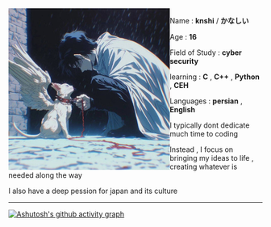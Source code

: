 <img align="left" src="pic/jow.jpg" alt="Unfortunately I didn't find the author of the pic, feel to open a pull request if found" width="320" />

 Name : **knshi** / **かなしい**

 Age : **16**

 Field of Study : **cyber security**

 learning : **C** , **C++** , **Python** , **CEH**

 Languages : **persian** , **English** 

 I typically dont dedicate much time to coding

 Instead , I focus on bringing my ideas to life , creating whatever is needed along the way

 I also have a deep pession for japan and its culture
 
<hr>

[![Ashutosh's github activity graph](https://github-readme-activity-graph.vercel.app/graph?username=lilknshi&theme=react-dark)](https://github.com/ashutosh00710/github-readme-activity-graph)
